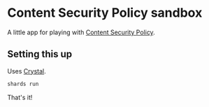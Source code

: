 Content Security Policy sandbox
===============================

A little app for playing with [Content Security Policy](https://developer.mozilla.org/en-US/docs/Web/HTTP/CSP).

Setting this up
---------------

Uses [Crystal](https://crystal-lang.org/).

```sh
shards run
```

That's it!
